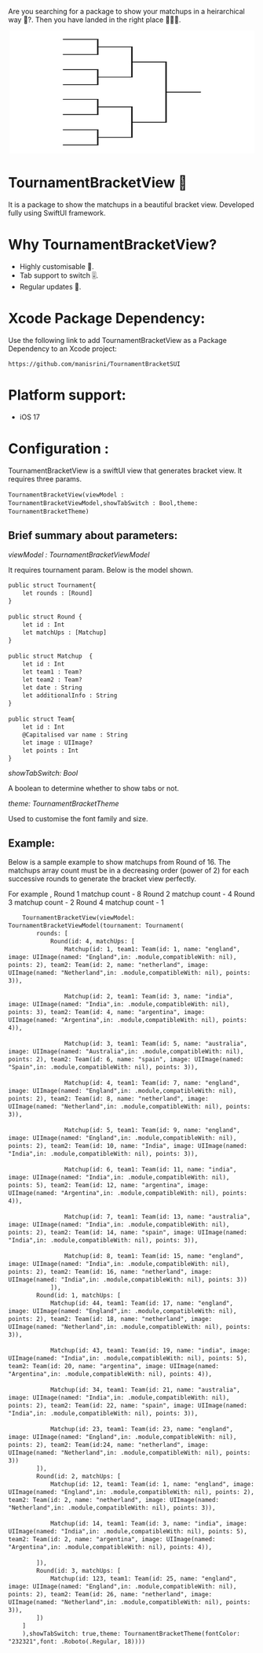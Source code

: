 Are you searching for a package to show your matchups in a heirarchical way 👀?. Then you have landed in the right place 👨‍🏭👏.

<div align="center">
  <img src="BracketImage.jpg" width="500" height="250" >
</div>

# TournamentBracketView 🚀
It is a package to show the matchups in a beautiful bracket view. Developed fully using SwiftUI framework.

# Why TournamentBracketView?
* Highly customisable 🚀.
* Tab support to switch 🎚️.
* Regular updates 📱.

# Xcode Package Dependency:

Use the following link to add TournamentBracketView as a Package Dependency to an Xcode project:

```
https://github.com/manisrini/TournamentBracketSUI
```

# Platform support:
* iOS 17

# Configuration :

TournamentBracketView is a swiftUI view that generates bracket view. It requires three params.

``` TournamentBracketView(viewModel : TournamentBracketViewModel,showTabSwitch : Bool,theme: TournamentBracketTheme) ```

## Brief summary about parameters:

*viewModel : TournamentBracketViewModel*

It requires tournament param. Below is the model shown.

```
public struct Tournament{
    let rounds : [Round]
}

public struct Round {
    let id : Int
    let matchUps : [Matchup]
}

public struct Matchup  {
    let id : Int
    let team1 : Team?
    let team2 : Team?
    let date : String
    let additionalInfo : String
}

public struct Team{
    let id : Int
    @Capitalised var name : String
    let image : UIImage?
    let points : Int
}

```

*showTabSwitch: Bool*

A boolean to determine whether to show tabs or not.

*theme: TournamentBracketTheme*

Used to customise the font family and size.

## Example:

Below is a sample example to show matchups from Round of 16. The matchups array count must be in a decreasing order (power of 2) for each successive rounds to generate the bracket view perfectly.

For example ,
Round 1 matchup count - 8
Round 2 matchup count - 4
Round 3 matchup count - 2
Round 4 matchup count - 1

```
    TournamentBracketView(viewModel: TournamentBracketViewModel(tournament: Tournament(
        rounds: [
            Round(id: 4, matchUps: [
                Matchup(id: 1, team1: Team(id: 1, name: "england", image: UIImage(named: "England",in: .module,compatibleWith: nil), points: 2), team2: Team(id: 2, name: "netherland", image: UIImage(named: "Netherland",in: .module,compatibleWith: nil), points: 3)),
                
                Matchup(id: 2, team1: Team(id: 3, name: "india", image: UIImage(named: "India",in: .module,compatibleWith: nil), points: 3), team2: Team(id: 4, name: "argentina", image: UIImage(named: "Argentina",in: .module,compatibleWith: nil), points: 4)),
                
                Matchup(id: 3, team1: Team(id: 5, name: "australia", image: UIImage(named: "Australia",in: .module,compatibleWith: nil), points: 2), team2: Team(id: 6, name: "spain", image: UIImage(named: "Spain",in: .module,compatibleWith: nil), points: 3)),
                
                Matchup(id: 4, team1: Team(id: 7, name: "england", image: UIImage(named: "England",in: .module,compatibleWith: nil), points: 2), team2: Team(id: 8, name: "netherland", image: UIImage(named: "Netherland",in: .module,compatibleWith: nil), points: 3)),
                
                Matchup(id: 5, team1: Team(id: 9, name: "england", image: UIImage(named: "England",in: .module,compatibleWith: nil), points: 2), team2: Team(id: 10, name: "India", image: UIImage(named: "India",in: .module,compatibleWith: nil), points: 3)),
                
                Matchup(id: 6, team1: Team(id: 11, name: "india", image: UIImage(named: "India",in: .module,compatibleWith: nil), points: 5), team2: Team(id: 12, name: "argentina", image: UIImage(named: "Argentina",in: .module,compatibleWith: nil), points: 4)),
                
                Matchup(id: 7, team1: Team(id: 13, name: "australia", image: UIImage(named: "India",in: .module,compatibleWith: nil), points: 2), team2: Team(id: 14, name: "spain", image: UIImage(named: "India",in: .module,compatibleWith: nil), points: 3)),
                
                Matchup(id: 8, team1: Team(id: 15, name: "england", image: UIImage(named: "India",in: .module,compatibleWith: nil), points: 2), team2: Team(id: 16, name: "netherland", image: UIImage(named: "India",in: .module,compatibleWith: nil), points: 3))
            ]),
        Round(id: 1, matchUps: [
            Matchup(id: 44, team1: Team(id: 17, name: "england", image: UIImage(named: "England",in: .module,compatibleWith: nil), points: 2), team2: Team(id: 18, name: "netherland", image: UIImage(named: "Netherland",in: .module,compatibleWith: nil), points: 3)),
            
            Matchup(id: 43, team1: Team(id: 19, name: "india", image: UIImage(named: "India",in: .module,compatibleWith: nil), points: 5), team2: Team(id: 20, name: "argentina", image: UIImage(named: "Argentina",in: .module,compatibleWith: nil), points: 4)),
            
            Matchup(id: 34, team1: Team(id: 21, name: "australia", image: UIImage(named: "India",in: .module,compatibleWith: nil), points: 2), team2: Team(id: 22, name: "spain", image: UIImage(named: "India",in: .module,compatibleWith: nil), points: 3)),
            
            Matchup(id: 23, team1: Team(id: 23, name: "england", image: UIImage(named: "England",in: .module,compatibleWith: nil), points: 2), team2: Team(id:24, name: "netherland", image: UIImage(named: "Netherland",in: .module,compatibleWith: nil), points: 3))
        ]),
        Round(id: 2, matchUps: [
            Matchup(id: 12, team1: Team(id: 1, name: "england", image: UIImage(named: "England",in: .module,compatibleWith: nil), points: 2), team2: Team(id: 2, name: "netherland", image: UIImage(named: "Netherland",in: .module,compatibleWith: nil), points: 3)),
            
            Matchup(id: 14, team1: Team(id: 3, name: "india", image: UIImage(named: "India",in: .module,compatibleWith: nil), points: 5), team2: Team(id: 2, name: "argentina", image: UIImage(named: "Argentina",in: .module,compatibleWith: nil), points: 4)),
            
        ]),
        Round(id: 3, matchUps: [
            Matchup(id: 123, team1: Team(id: 25, name: "england", image: UIImage(named: "England",in: .module,compatibleWith: nil), points: 2), team2: Team(id: 26, name: "netherland", image: UIImage(named: "Netherland",in: .module,compatibleWith: nil), points: 3)),
        ])
    ]
    ),showTabSwitch: true,theme: TournamentBracketTheme(fontColor: "232321",font: .Roboto(.Regular, 18))))
 ```

